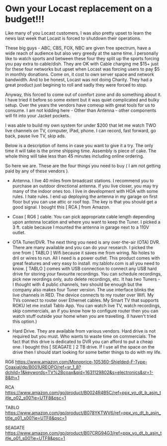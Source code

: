 Own your Locast replacement on a budget!!!
==========================================

Like many of you Locast customers, I was also pretty upset to learn the news last week that Locast is forced to shutdown their operations.  

These big guys - ABC, CBS, FOX, NBC are given free spectrum, have a wide reach of audience but also very greedy at the same time.  I personally like to watch sports and between these four they split up the sports forcing you pay extra to cable/dish.  They are OK with Cable charging me $15+ just for these four networks but upset when Locast was forcing users to pay $5 in monthly donations.  Come on, it cost to own server space and network bandwidth.  And to be honest, Locast was not doing Charity.  They had a great product just begining to roll and sadly they were forced to stop.

Anyway, this forced to come out of comfort zone and do something about it.  I have tried it before so some extent but it was quiet complicated and bulky setup.  Over the years the vendors have comeup with great tools for us to consume.  I am not kidding here - Other than Antenna - other components will fit into your Jacket pockets.  

I was able to build my own system for under $200 that let me watch TWO live channels on TV, computer, iPad, phone.  I can record, fast forward, go back, pause live TV, skip ads.  

Below is a description of items in case you want to give it a try.  The only time it will take is the prime shipping time.  Assembly is piece of cake.  The whole thing will take less than 45 minutes including online ordering.

So here we are.  These are the four things you need to buy ( I am not getting paid by any of these vendors ).

- Antenna.  I live 40 miles from broadcast stations.  I recommend you to purchase an outdoor directional antenna.  If you live closer, you may try many of the indoor ones too.  I live in development with HOA with some rules.  I hate rules. I end up deploying the antenna in my garage on first floor but you can use attic or roof top.  The key is that you should get a good signal.  I bought this [ RCA ] from Amazon.

- Coax [ RG6 ] cable.  You can pick appropriate cable length depending upon antenna location and where you want to keep the Tuner.  I picked a 3 ft. cable because I mounted the antenna in garage next to a 110V outlet. 

- OTA Tuner/DVR.  The next thing you need is any over-the-air (OTA) DVR.  There are many available and you can do your research.  I picked the one from [ TABLO ] Wifi because it saves me from wiring.  No holes to dril or wires to run.  All I need is a power outlet.  This product comes with great features and very easy to install.  my.tablotv.com is all you need to know.  [ TABLO ] comes with USB connection to connect any USB hard drive for storing your favourite recordings.  You can schedule recordings, pick new reordings only, auto delete recordings, etc.  It has two Tuners - I thought with 4 public channels, two should be enough but the company also makes four Tuner version.  The use interface blinks the live channels in RED. 
The device connects to my router over Wifi.  My TVs connect to router over Ethernet cables.  My Smart TV that supports ROKU let me install Tablo App.  You can watch live TV, watch recordings, skip commercials, an if you know how to configure router then you can watch stuff outside your home when you are travelling.  (I haven't tried this option.)

- Hard Drive.  They are available from various vendors.  Hard drive is not required but you must.  Who wants to waste time on commercials.  The fact that this drive is dedicated to DVR you can afford to put a cheap one.  I bought this [ SEAGATE ] 2 TB drive.  If I use all the space on the drive then I should start looking for some better things to do with my life.

RG6 https://www.amazon.com/Monoprice-105360-Shielded-F-Type-Coaxial/dp/B001UREOPO/ref=sr_1_8?dchild=1&keywords=TV%2Bcoax&qid=1631129802&s=electronics&sr=1-8&th=1

RCA  https://www.amazon.com/gp/product/B0024R4B5C/ref=ppx_yo_dt_b_asin_title_o02_s00?ie=UTF8&psc=1

TABLO https://www.amazon.com/gp/product/B078YKTWV6/ref=ppx_yo_dt_b_asin_title_o01_s00?ie=UTF8&psc=1

SEAGATE https://www.amazon.com/gp/product/B07CRG94G3/ref=ppx_yo_dt_b_asin_title_o01_s00?ie=UTF8&psc=1